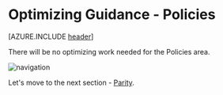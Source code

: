 <properties
	pageTitle="Global Customer Playbook optimizing-guidance-policies "
	description="Global Customer Playbook optimizing-guidance-policies"
	services="global-customer-playbook"
	documentationCenter=""
	authors="jtong"
	manager="edwinc"
	editor=""
	tags="global-customer-playbook"/>

<tags
	ms.service="migration-lifecycle-optimizing"
	ms.workload=""
	ms.tgt_pltfrm=""
	ms.devlang="na"
	ms.topic="article"
	ms.date="11/21/2016"
	wacn.date="11/21/2016"
	wacn.lang="en"
	ms.author="jtong"/>


# Optimizing Guidance - Policies

[AZURE.INCLUDE [header](../optimizing-guidance.md)]

There will be no optimizing work needed for the Policies area.


![navigation](/solutions/global-customer/media/navigation.png)

Let's move to the next section - [Parity](/solutions/global-customer/optimizing/guidance/parity/).

